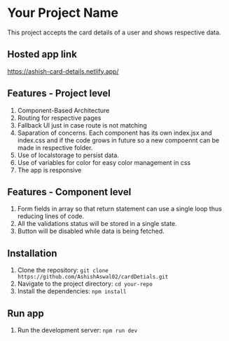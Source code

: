 # Your Project Name

This project accepts the card details of a user and shows respective data.

## Hosted app link
https://ashish-card-details.netlify.app/


## Features - Project level

 1. Component-Based Architecture
 2. Routing for respective pages
 3. Fallback UI just in case route is not matching
 4. Saparation of concerns. Each component has its own index.jsx and index.css and if the code grows in future so a new compoennt can be made in respective folder.
 5. Use of localstorage to persist data.
 6. Use of variables for color for easy color management in css
 7. The app is responsive 

## Features - Component level
 1. Form fields in array so that return statement can use a single loop thus reducing lines of code.
 2. All the validations status will be stored in a single state.
 3. Button will be disabled while data is being fetched.
 

## Installation

1. Clone the repository: `git clone https://github.com/AshishAswal02/cardDetials.git`
2. Navigate to the project directory: `cd your-repo`
3. Install the dependencies: `npm install`

## Run app

1. Run the development server: `npm run dev`
